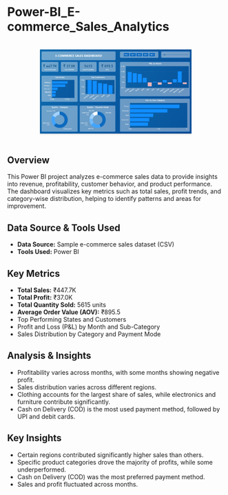 # Power-BI_E-commerce_Sales_Analytics

<br/>
<div style="text-align: center;">
    <img src="https://github.com/Sumeettt27/Power-BI_E-commerce_Sales_Analytics/blob/main/Dashboard.png" alt="Dashboard" style="max-width:70%;box-shadow:0 2.8px 2.2px rgba(0, 0, 0, 0.12)" />
</div>
<br/>

<h2>Overview</h2>
<p>This Power BI project analyzes e-commerce sales data to provide insights into revenue, profitability, customer behavior, and product performance. The dashboard visualizes key metrics such as total sales, profit trends, and category-wise distribution, helping to identify patterns and areas for improvement.</p>

<h2>Data Source & Tools Used</h2>
<ul>
    <li><strong>Data Source:</strong> Sample e-commerce sales dataset (CSV)</li>
    <li><strong>Tools Used:</strong> Power BI</li>
</ul>

<h2>Key Metrics</h2>
<ul>
    <li><strong>Total Sales:</strong> ₹447.7K</li>
    <li><strong>Total Profit:</strong> ₹37.0K</li>
    <li><strong>Total Quantity Sold:</strong> 5615 units</li>
    <li><strong>Average Order Value (AOV):</strong> ₹895.5</li>
    <li>Top Performing States and Customers</li>
    <li>Profit and Loss (P&L) by Month and Sub-Category</li>
    <li>Sales Distribution by Category and Payment Mode</li>
</ul>

<h2>Analysis & Insights</h2>
<ul>
    <li>Profitability varies across months, with some months showing negative profit.</li>
    <li>Sales distribution varies across different regions.</li>
    <li>Clothing accounts for the largest share of sales, while electronics and furniture contribute significantly.</li>
    <li>Cash on Delivery (COD) is the most used payment method, followed by UPI and debit cards.</li>
</ul>

<h2>Key Insights</h2>
<ul>
    <li>Certain regions contributed significantly higher sales than others.</li>
    <li>Specific product categories drove the majority of profits, while some underperformed.</li>
    <li>Cash on Delivery (COD) was the most preferred payment method.</li>
    <li>Sales and profit fluctuated across months.</li>
</ul>
